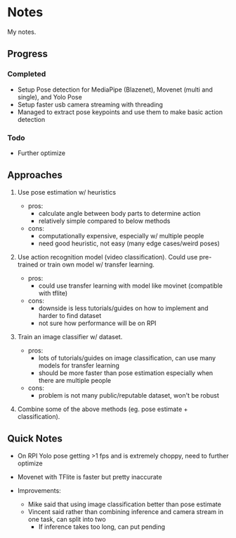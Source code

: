 # Notes
My notes.

## Progress
### Completed
- Setup Pose detection for MediaPipe (Blazenet), Movenet (multi and single), and Yolo Pose
- Setup faster usb camera streaming with threading
- Managed to extract pose keypoints and use them to make basic action detection

### Todo
- Further optimize


## Approaches
1. Use pose estimation w/ heuristics
    - pros:
        - calculate angle between body parts to determine action
        - relatively simple compared to below methods
    - cons:
        - computationally expensive, especially w/ multiple people
        - need good heuristic, not easy (many edge cases/weird poses)

2. Use action recognition model (video classification). Could use pre-trained or train own model w/ transfer learning.
    - pros:
        - could use transfer learning with model like movinet (compatible with tflite)
    - cons:
        - downside is less tutorials/guides on how to implement and harder to find dataset 
        - not sure how performance will be on RPI

3. Train an image classifier w/ dataset.
    - pros:
        - lots of tutorials/guides on image classification, can use many models for transfer learning
        - should be more faster than pose estimation especially when there are multiple people
    - cons: 
        - problem is not many public/reputable dataset, won't be robust

4. Combine some of the above methods (eg. pose estimate + classification).

## Quick Notes
- On RPI Yolo pose getting >1 fps and is extremely choppy, need to further optimize
- Movenet with TFlite is faster but pretty inaccurate

- Improvements:
    - Mike said that using image classification better than pose estimate
    - Vincent said rather than combining inference and camera stream in one task, can split into two 
        - If inference takes too long, can put pending